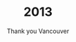 ---
published: true
layout: "post"
title: "2013"
timeline: "false"
teaserText: "HIV has taught us so many things, and our accomplishments are vast—our leaders re-count them all."
subtitle: "Thank you Vancouver"
video: "http://player.vimeo.com/video/71407557"
teaserImg: "2013-teaser.jpg"
featureImg: "2013-feature.jpg"

statistics:
- stat: "28"
  desc: "International AIDS Society Conferences held all over the world."
  link: "http://www.iasociety.org/Default.aspx?pageId=79"
  type: "webpage"

- stat: "8.7"
  desc: "million estimated lives saved to date as a result of the Global Fund."
  link: "http://www.acdi-cida.gc.ca/acdi-cida/acdi-cida.nsf/eng/ANN-513115835-LR6"
  type: "webpage"

- stat: "29.7"
  desc: "billion spent on HIV/AIDS activities in US."
  link: "http://kff.org/hivaids/fact-sheet/u-s-federal-funding-for-hivaids-the-presidents-fy-2014-budget-request/"
  type: "pdf"

global:
- item: "Baby is ‘functionally cured' of HIV."
  link: "http://news.discovery.com/human/health/baby-cured-aids-130204.htm"
  type: "webpage"

- item: "Leukemia patient is injected with genetically engineered HIV strain and is cured of her cancer."
  link: "http://www.youtube.com/watch?v=h6SzI2ZfPd4"
  type: "video"

- item: "Uganda, where homosexuality is punishable by death celebrates its first Pride parade."
  link: "http://www.advocate.com/arts-entertainment/commentary/2012/08/08/see-photos-ugandans-both-proud-and-brave?page=full"
  type: "webpage"

national:
- item: "5th Symposium on HIV, Law and Human Rights is held."
  link: "http://www.aidslaw.ca/EN/AGM2013/index.htm"
  type: "webpage"

- item: "AIDS Committee of Toronto (ACT) celebrates its 30th anniversary at Pride."
  link: "http://www.actoronto.org/"
  type: "webpage"

year:
- item: "Boston marathon bombings."
  link: "http://www.huffingtonpost.com/news/boston-marathon-bombing/"
  type: "webpage"

- item: "North Korea conducts nuclear tests, creating international disruptions."
  link: "http://www.nytimes.com/interactive/2013/04/12/world/asia/north-korea-questions.html?_r=0"
  type: "webpage"

- item: "The first successful cloning of human embryonic stem cells."
  link: "http://www.sciencenews.org/view/generic/id/350432/description/Cloning_produces_human_embryonic_stem_cells"
  type: "webpage"

local:
- item: "AIDS Vancouver launches its 30 30 Campaign to signify the losses and successes over the past thirty years of the HIV/AIDS epidemic in Vancouver."

- item: "Vancouver selected to host the 8th annual International AIDS Society Conference in 2015."
  link: "http://www.iasociety.org/Web/WebContent/File/IAS2015_announcement_media_release_May2013.pdf"
  type: "pdf"

- item: "Seek and Treat for Optimal Prevention of HIV/AIDS (STOP HIV/AIDS) program successfully demonstrates a reduction in the number of new HIV infections, so receives 19.9 million to expand the pilot to the rest of British Columbia."
  link: "http://www.newsroom.gov.bc.ca/2012/11/bc-rolls-out-provincial-program-to-combat-hivaids.html"
  type: "webpage"
---
